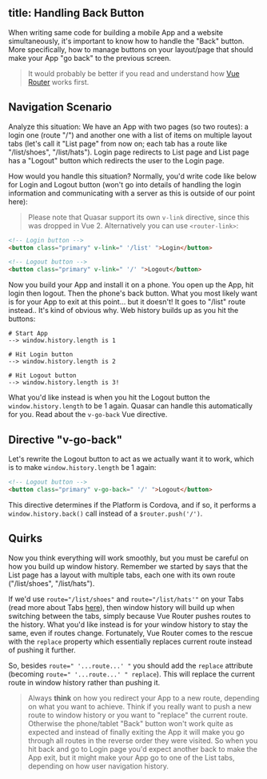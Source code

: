 title: Handling Back Button
---
When writing same code for building a mobile App and a website simultaneously, it's important to know how to handle the "Back" button. More specifically, how to manage buttons on your layout/page that should make your App "go back" to the previous screen.

> It would probably be better if you read and understand how [Vue Router](http://router.vuejs.org/) works first.

## Navigation Scenario
Analyze this situation: We have an App with two pages (so two routes): a login one (route "/") and another one with a list of items on multiple layout tabs (let's call it "List page" from now on; each tab has a route like "/list/shoes", "/list/hats"). Login page redirects to List page and List page has a "Logout" button which redirects the user to the Login page.

How would you handle this situation? Normally, you'd write code like below for Login and Logout button (won't go into details of handling the login information and communicating with a server as this is outside of our point here):

> Please note that Quasar support its own `v-link` directive, since this was dropped in Vue 2. Alternatively you can use `<router-link>`:
``` html
<!-- Login button -->
<button class="primary" v-link=" '/list' ">Login</button>

<!-- Logout button -->
<button class="primary" v-link=" '/' ">Logout</button>
```

Now you build your App and install it on a phone. You open up the App, hit login then logout. Then the phone's back button. What you most likely want is for your App to exit at this point... but it doesn't! It goes to "/list" route instead.. It's kind of obvious why. Web history builds up as you hit the buttons:
```
# Start App
--> window.history.length is 1

# Hit Login button
--> window.history.length is 2

# Hit Logout button
--> window.history.length is 3!
```

What you'd like instead is when you hit the Logout button the `window.history.length` to be 1 again. Quasar can handle this automatically for you. Read about the `v-go-back` Vue directive.

## Directive "v-go-back"
Let's rewrite the Logout button to act as we actually want it to work, which is to make `window.history.length` be 1 again:
``` html
<!-- Logout button -->
<button class="primary" v-go-back=" '/' ">Logout</button>
```

This directive determines if the Platform is Cordova, and if so, it performs a `window.history.back()` call instead of a `$router.push('/')`.

## Quirks
Now you think everything will work smoothly, but you must be careful on how you build up window history. Remember we started by says that the List page has a layout with multiple tabs, each one with its own route ("/list/shoes", "/list/hats").

If we'd use `route="/list/shoes"` and `route="/list/hats'"` on your Tabs (read more about Tabs [here](/components/tabs.html)), then window history will build up when switching between the tabs, simply because Vue Router pushes routes to the history. What you'd like instead is for your window history to stay the same, even if routes change. Fortunately, Vue Router comes to the rescue with the `replace` property which essentially replaces current route instead of pushing it further.

So, besides `route=" '...route...' "` you should add the `replace` attribute (becoming `route=" '...route...' " replace`). This will replace the current route in window history rather than pushing it.

> Always **think** on how you redirect your App to a new route, depending on what you want to achieve. Think if you really want to push a new route to window history or you want to "replace" the current route. Otherwise the phone/tablet "Back" button won't work quite as expected and instead of finally exiting the App it will make you go through all routes in the reverse order they were visited. So when you hit back and go to Login page you'd expect another back to make the App exit, but it might make your App go to one of the List tabs, depending on how user navigation history.
